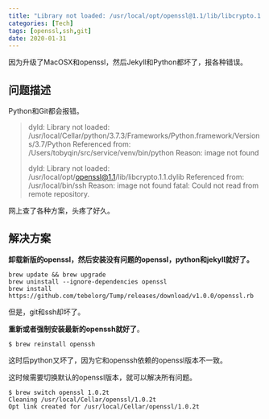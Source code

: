 ```yaml
---
title: "Library not loaded: /usr/local/opt/openssl@1.1/lib/libcrypto.1.1.dylib"
categories: [Tech]
tags: [openssl,ssh,git]
date: 2020-01-31
---
```


因为升级了MacOSX和openssl，然后Jekyll和Python都坏了，报各种错误。

<!-- more -->

## 问题描述

Python和Git都会报错。

> dyld: Library not loaded: /usr/local/Cellar/python/3.7.3/Frameworks/Python.framework/Versions/3.7/Python
>   Referenced from: /Users/tobyqin/src/service/venv/bin/python
>   Reason: image not found
>
> dyld: Library not loaded: /usr/local/opt/openssl@1.1/lib/libcrypto.1.1.dylib 
> Referenced from: /usr/local/bin/ssh 
> Reason: image not found 
> fatal: Could not read from remote repository. 

网上查了各种方案，头疼了好久。

## 解决方案

**卸载新版的openssl，然后安装没有问题的openssl，python和jekyll就好了。**

```shell
brew update && brew upgrade
brew uninstall --ignore-dependencies openssl
brew install https://github.com/tebelorg/Tump/releases/download/v1.0.0/openssl.rb
```

但是，git和ssh却坏了。

**重新或者强制安装最新的openssh就好了**。

```shell
$ brew reinstall openssh
```

这时后python又坏了，因为它和openssh依赖的openssl版本不一致。

这时候需要切换默认的openssl版本，就可以解决所有问题。

```shell
$ brew switch openssl 1.0.2t
Cleaning /usr/local/Cellar/openssl/1.0.2t
Opt link created for /usr/local/Cellar/openssl/1.0.2t
```

